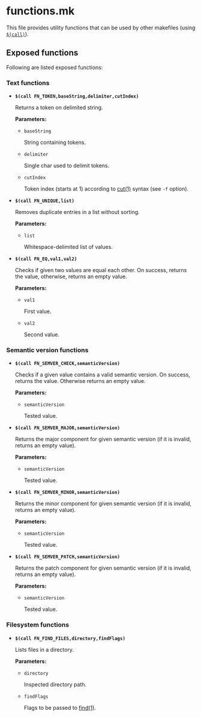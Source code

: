 # functions.mk

This file provides utility functions that can be used by other makefiles (using [`$(call)`](https://www.gnu.org/software/make/manual/html_node/Call-Function.html)).

## Exposed functions

Following are listed exposed functions:

### Text functions

* **`$(call FN_TOKEN,baseString,delimiter,cutIndex)`**

  Returns a token on delimited string.

  **Parameters:**

  * `baseString`

    String containing tokens.

  * `delimiter`

    Single char used to delimit tokens.

  * `cutIndex`

    Token index (starts at 1) according to [cut(1)](https://man7.org/linux/man-pages/man1/cut.1.html) syntax (see `-f` option).

* **`$(call FN_UNIQUE,list)`**

  Removes duplicate entries in a list without sorting.

  **Parameters:**

  * `list`

    Whitespace-delimited list of values.


* **`$(call FN_EQ,val1,val2)`**

  Checks if given two values are equal each other. On success, returns the value, otherwise, returns an empty value.

  **Parameters:**

  * `val1`

    First value.

  * `val2`

    Second value.

### Semantic version functions

* **`$(call FN_SEMVER_CHECK,semanticVersion)`**

  Checks if a given value contains a valid semantic version. On success, returns the value. Otherwise returns an empty value.

  **Parameters:**

  * `semanticVersion`

    Tested value.

* **`$(call FN_SEMVER_MAJOR,semanticVersion)`**

  Returns the major component for given semantic version (if it is invalid, returns an empty value).

  **Parameters:**

  * `semanticVersion`

    Tested value.

* **`$(call FN_SEMVER_MINOR,semanticVersion)`**

  Returns the minor component for given semantic version (if it is invalid, returns an empty value).

  **Parameters:**

  * `semanticVersion`

    Tested value.

* **`$(call FN_SEMVER_PATCH,semanticVersion)`**

  Returns the patch component for given semantic version (if it is invalid, returns an empty value).

  **Parameters:**

  * `semanticVersion`

    Tested value.

### Filesystem functions

* **`$(call FN_FIND_FILES,directory,findFlags)`**

  Lists files in a directory.

  **Parameters:**

  * `directory`

    Inspected directory path.

  * `findFlags`

    Flags to be passed to [find(1)](https://linux.die.net/man/1/find).
